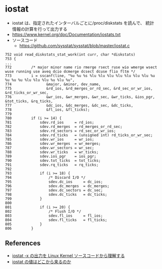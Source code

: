 # iostat

- iostat は、指定されたインターバルごとに/proc/diskstats を読んで、 統計情報の計算を行って出力する
- https://www.kernel.org/doc/Documentation/iostats.txt
- ソースコード
  - https://github.com/sysstat/sysstat/blob/master/iostat.c

```
752 void read_diskstats_stat_work(int curr, char *diskstats)
753 {
...
772         /* major minor name rio rmerge rsect ruse wio wmerge wsect wuse running use aveq dcio dcmerge dcsect dcuse flio fltm */
773         i = sscanf(line, "%u %u %s %lu %lu %lu %lu %lu %lu %lu %u %u %u %u %lu %lu %lu %u %lu %u",
774                &major, &minor, dev_name,
775                &rd_ios, &rd_merges_or_rd_sec, &rd_sec_or_wr_ios, &rd_ticks_or_wr_sec,
776                &wr_ios, &wr_merges, &wr_sec, &wr_ticks, &ios_pgr, &tot_ticks, &rq_ticks,
777                &dc_ios, &dc_merges, &dc_sec, &dc_ticks,
778                &fl_ios, &fl_ticks);
779
780         if (i >= 14) {
781             sdev.rd_ios     = rd_ios;
782             sdev.rd_merges  = rd_merges_or_rd_sec;
783             sdev.rd_sectors = rd_sec_or_wr_ios;
784             sdev.rd_ticks   = (unsigned int) rd_ticks_or_wr_sec;
785             sdev.wr_ios     = wr_ios;
786             sdev.wr_merges  = wr_merges;
787             sdev.wr_sectors = wr_sec;
788             sdev.wr_ticks   = wr_ticks;
789             sdev.ios_pgr    = ios_pgr;
790             sdev.tot_ticks  = tot_ticks;
791             sdev.rq_ticks   = rq_ticks;
792
793             if (i >= 18) {
794                 /* Discard I/O */
795                 sdev.dc_ios     = dc_ios;
796                 sdev.dc_merges  = dc_merges;
797                 sdev.dc_sectors = dc_sec;
798                 sdev.dc_ticks   = dc_ticks;
799             }
800
801             if (i >= 20) {
802                 /* Flush I/O */
803                 sdev.fl_ios     = fl_ios;
804                 sdev.fl_ticks   = fl_ticks;
805             }
806         }
```

## References

- [iostat -x の出力を Linux Kernel ソースコードから理解する](https://blog.etsukata.com/2013/10/iostat-x-linux-kernel.html)
- [iostat の値はどこから来るのか](https://qiita.com/sato4557/items/b2e966d0777796778dfe)
